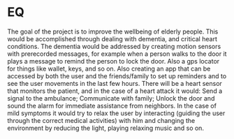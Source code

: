# EQ
The goal of the project is to improve the wellbeing of elderly people.
This would be accomplished through dealing with dementia, and critical heart conditions. The dementia would be addressed by creating motion sensors with prerecorded messages, for example when a person walks to the door it plays a message to remind the person to lock the door. Also a gps locator for things like wallet, keys, and so on. Also creating an app that can be accessed by both the user and the friends/family to set up reminders and to see the user movements in the last few hours. There will be a heart sensor that monitors the patient, and in the case of a heart attack it would: 
Send a signal to the ambulance;
Communicate with family; 
Unlock the door and sound the alarm for immediate assistance from neighbors. 
In the case of mild symptoms it would try to relax the user by interacting (guiding the user through the correct medical activities) with him and changing the environment by reducing the light, playing relaxing music and so on. 
